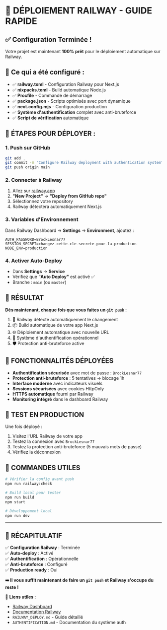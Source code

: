 # 🚀 DÉPLOIEMENT RAILWAY - GUIDE RAPIDE

## ✅ Configuration Terminée !

Votre projet est maintenant **100% prêt** pour le déploiement automatique sur Railway.

## 🔧 Ce qui a été configuré :

- ✅ **railway.toml** - Configuration Railway pour Next.js
- ✅ **nixpacks.toml** - Build automatique Node.js  
- ✅ **Procfile** - Commande de démarrage
- ✅ **package.json** - Scripts optimisés avec port dynamique
- ✅ **next.config.mjs** - Configuration production
- ✅ **Système d'authentification** complet avec anti-bruteforce
- ✅ **Script de vérification** automatique

## 🎯 ÉTAPES POUR DÉPLOYER :

### 1. Push sur GitHub
```bash
git add .
git commit -m "Configure Railway deployment with authentication system"
git push origin main
```

### 2. Connecter à Railway
1. Allez sur [railway.app](https://railway.app)
2. **"New Project"** → **"Deploy from GitHub repo"**
3. Sélectionnez votre repository
4. Railway détectera automatiquement Next.js

### 3. Variables d'Environnement
Dans Railway Dashboard → **Settings** → **Environment**, ajoutez :

```env
AUTH_PASSWORD=BrockLesnar77
SESSION_SECRET=changez-cette-cle-secrete-pour-la-production
NODE_ENV=production
```

### 4. Activer Auto-Deploy
- Dans **Settings** → **Service**
- Vérifiez que **"Auto Deploy"** est activé ✅
- Branche : `main` (ou `master`)

## 🚀 RÉSULTAT

**Dès maintenant, chaque fois que vous faites un `git push` :**

1. 🔄 Railway détecte automatiquement le changement
2. 📦 Build automatique de votre app Next.js
3. 🌐 Déploiement automatique avec nouvelle URL
4. 🔐 Système d'authentification opérationnel
5. 🛡️ Protection anti-bruteforce active

## 🎉 FONCTIONNALITÉS DÉPLOYÉES

- **Authentification sécurisée** avec mot de passe : `BrockLesnar77`
- **Protection anti-bruteforce** : 5 tentatives → blocage 1h
- **Interface moderne** avec indicateurs visuels
- **Sessions sécurisées** avec cookies HttpOnly
- **HTTPS automatique** fourni par Railway
- **Monitoring intégré** dans le dashboard Railway

## 📱 TEST EN PRODUCTION

Une fois déployé :
1. Visitez l'URL Railway de votre app
2. Testez la connexion avec `BrockLesnar77`
3. Testez la protection anti-bruteforce (5 mauvais mots de passe)
4. Vérifiez la déconnexion

## 🔧 COMMANDES UTILES

```bash
# Vérifier la config avant push
npm run railway:check

# Build local pour tester
npm run build
npm start

# Développement local
npm run dev
```

---

## 🎯 RÉCAPITULATIF

✅ **Configuration Railway** : Terminée  
✅ **Auto-deploy** : Activé  
✅ **Authentification** : Opérationnelle  
✅ **Anti-bruteforce** : Configuré  
✅ **Production ready** : Oui  

**➡️ Il vous suffit maintenant de faire un `git push` et Railway s'occupe du reste !**

🔗 **Liens utiles :**
- [Railway Dashboard](https://railway.app/dashboard)
- [Documentation Railway](https://docs.railway.app/)
- `RAILWAY_DEPLOY.md` - Guide détaillé
- `AUTHENTIFICATION.md` - Documentation du système auth